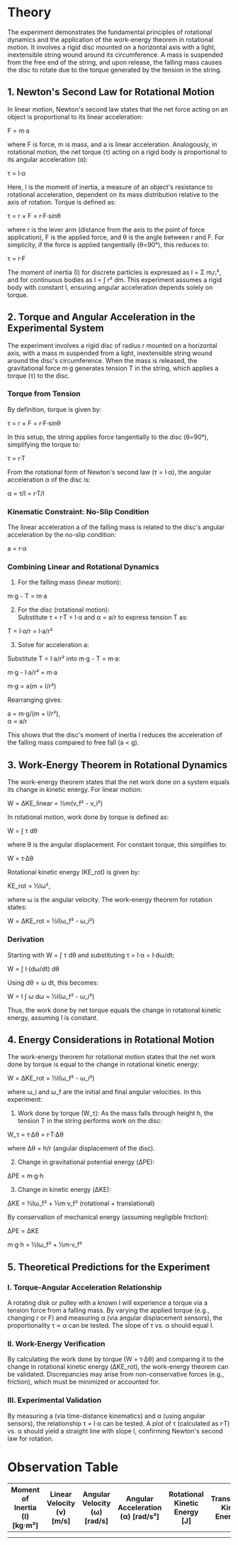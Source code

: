 # Theory

The experiment demonstrates the fundamental principles of rotational dynamics and the application of the work-energy theorem in rotational motion. It involves a rigid disc mounted on a horizontal axis with a light, inextensible string wound around its circumference. A mass is suspended from the free end of the string, and upon release, the falling mass causes the disc to rotate due to the torque generated by the tension in the string.

## 1. Newton's Second Law for Rotational Motion

In linear motion, Newton's second law states that the net force acting on an object is proportional to its linear acceleration:

F = m·a

where F is force, m is mass, and a is linear acceleration. Analogously, in rotational motion, the net torque (τ) acting on a rigid body is proportional to its angular acceleration (α):

τ = I·α

Here, I is the moment of inertia, a measure of an object's resistance to rotational acceleration, dependent on its mass distribution relative to the axis of rotation. Torque is defined as:

τ = r × F = r·F·sinθ

where r is the lever arm (distance from the axis to the point of force application), F is the applied force, and θ is the angle between r and F. For simplicity, if the force is applied tangentially (θ=90°), this reduces to:

τ = r·F

The moment of inertia (I) for discrete particles is expressed as I = Σ mᵢrᵢ², and for continuous bodies as I = ∫ r² dm. This experiment assumes a rigid body with constant I, ensuring angular acceleration depends solely on torque.

## 2. Torque and Angular Acceleration in the Experimental System

The experiment involves a rigid disc of radius r mounted on a horizontal axis, with a mass m suspended from a light, inextensible string wound around the disc's circumference. When the mass is released, the gravitational force m·g generates tension T in the string, which applies a torque (τ) to the disc.

### Torque from Tension

By definition, torque is given by:

τ = r × F = r·F·sinθ

In this setup, the string applies force tangentially to the disc (θ=90°), simplifying the torque to:

τ = r·T

From the rotational form of Newton's second law (τ = I·α), the angular acceleration α of the disc is:

α = τ/I = r·T/I

### Kinematic Constraint: No-Slip Condition

The linear acceleration a of the falling mass is related to the disc's angular acceleration by the no-slip condition:

a = r·α

### Combining Linear and Rotational Dynamics

1. For the falling mass (linear motion):

m·g - T = m·a

2. For the disc (rotational motion):  
   Substitute τ = r·T = I·α and α = a/r to express tension T as:

T = I·α/r = I·a/r²

3. Solve for acceleration a:

Substitute T = I·a/r² into m·g - T = m·a:

m·g - I·a/r² = m·a

m·g = a(m + I/r²)

Rearranging gives:

a = m·g/(m + I/r²),  
α = a/r

This shows that the disc's moment of inertia I reduces the acceleration of the falling mass compared to free fall (a < g).

## 3. Work-Energy Theorem in Rotational Dynamics

The work-energy theorem states that the net work done on a system equals its change in kinetic energy. For linear motion:

W = ΔKE_linear = ½m(v_f² - v_i²)

In rotational motion, work done by torque is defined as:

W = ∫ τ dθ

where θ is the angular displacement. For constant torque, this simplifies to:

W = τ·Δθ

Rotational kinetic energy (KE_rot) is given by:

KE_rot = ½Iω²,

where ω is the angular velocity. The work-energy theorem for rotation states:

W = ΔKE_rot = ½I(ω_f² - ω_i²)

### Derivation

Starting with W = ∫ τ dθ and substituting τ = I·α = I·dω/dt:

W = ∫ I·(dω/dt) dθ

Using dθ = ω dt, this becomes:

W = I ∫ ω dω = ½I(ω_f² - ω_i²)

Thus, the work done by net torque equals the change in rotational kinetic energy, assuming I is constant.

## 4. Energy Considerations in Rotational Motion

The work-energy theorem for rotational motion states that the net work done by torque is equal to the change in rotational kinetic energy:

W = ΔKE_rot = ½I(ω_f² - ω_i²)

where ω_i and ω_f are the initial and final angular velocities. In this experiment:

1. Work done by torque (W_τ): As the mass falls through height h, the tension T in the string performs work on the disc:

W_τ = τ·Δθ = r·T·Δθ

where Δθ = h/r (angular displacement of the disc).

2. Change in gravitational potential energy (ΔPE):

ΔPE = m·g·h

3. Change in kinetic energy (ΔKE):

ΔKE = ½Iω_f² + ½m·v_f² (rotational + translational)

By conservation of mechanical energy (assuming negligible friction):

ΔPE = ΔKE

m·g·h = ½Iω_f² + ½m·v_f²

## 5. Theoretical Predictions for the Experiment

### I. Torque-Angular Acceleration Relationship
A rotating disk or pulley with a known I will experience a torque via a tension force from a falling mass. By varying the applied torque (e.g., changing r or F) and measuring α (via angular displacement sensors), the proportionality τ ∝ α can be tested. The slope of τ vs. α should equal I.

### II. Work-Energy Verification
By calculating the work done by torque (W = τ·Δθ) and comparing it to the change in rotational kinetic energy (ΔKE_rot), the work-energy theorem can be validated. Discrepancies may arise from non-conservative forces (e.g., friction), which must be minimized or accounted for.

### III. Experimental Validation
By measuring a (via time-distance kinematics) and α (using angular sensors), the relationship τ = I·α can be tested. A plot of τ (calculated as r·T) vs. α should yield a straight line with slope I, confirming Newton's second law for rotation.

# Observation Table

| Moment of Inertia (I) [kg·m²] | Linear Velocity (v) [m/s] | Angular Velocity (ω) [rad/s] | Angular Acceleration (α) [rad/s²] | Rotational Kinetic Energy [J] | Translational Kinetic Energy [J] | Total Kinetic Energy [J] | Initial Potential Energy [J] |
|-------------------------------|--------------------------|-----------------------------|-----------------------------------|-------------------------------|----------------------------------|--------------------------|------------------------------|
|                               |                          |                             |                                   |                               |                                  |                          |                              |
|                               |                          |                             |                                   |                               |                                  |                          |                              |
